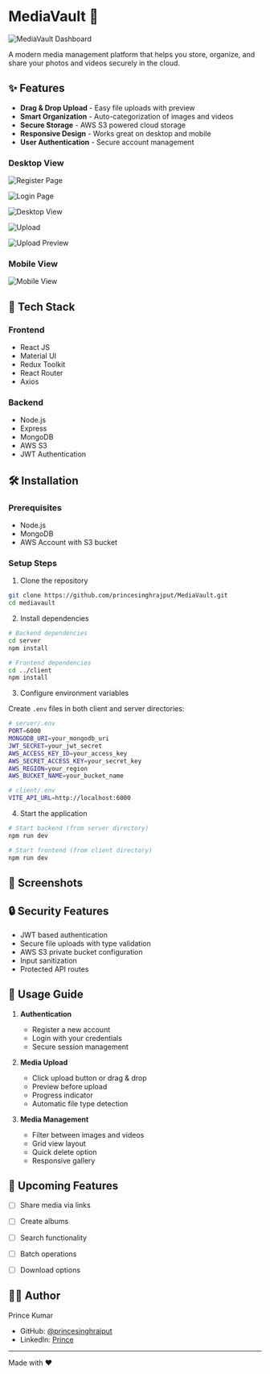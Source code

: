 # MediaVault 📸

![MediaVault Dashboard](https://raw.githubusercontent.com/princesinghrajput/MediaVault/refs/heads/main/main/screenshots/dashboard.png)

A modern media management platform that helps you store, organize, and share your photos and videos securely in the cloud.

## ✨ Features

- **Drag & Drop Upload** - Easy file uploads with preview
- **Smart Organization** - Auto-categorization of images and videos
- **Secure Storage** - AWS S3 powered cloud storage
- **Responsive Design** - Works great on desktop and mobile
- **User Authentication** - Secure account management

### Desktop View
![Register Page](https://raw.githubusercontent.com/princesinghrajput/MediaVault/refs/heads/main/main/screenshots/signup-page.png)

![Login Page](https://raw.githubusercontent.com/princesinghrajput/MediaVault/refs/heads/main/main/screenshots/login-page.png)

![Desktop View](https://raw.githubusercontent.com/princesinghrajput/MediaVault/refs/heads/main/main/screenshots/dashboard.png)

![Upload](https://raw.githubusercontent.com/princesinghrajput/MediaVault/refs/heads/main/main/screenshots/upload.png)

![Upload Preview](https://raw.githubusercontent.com/princesinghrajput/MediaVault/refs/heads/main/main/screenshots/preview.png)


### Mobile View
![Mobile View](https://raw.githubusercontent.com/princesinghrajput/MediaVault/refs/heads/main/main/screenshots/mobile.png)

## 🚀 Tech Stack

### Frontend
- React JS
- Material UI
- Redux Toolkit
- React Router
- Axios

### Backend
- Node.js
- Express
- MongoDB
- AWS S3
- JWT Authentication

## 🛠️ Installation

### Prerequisites
- Node.js
- MongoDB
- AWS Account with S3 bucket

### Setup Steps

1. Clone the repository
```bash
git clone https://github.com/princesinghrajput/MediaVault.git
cd mediavault
```

2. Install dependencies
```bash
# Backend dependencies
cd server
npm install

# Frontend dependencies
cd ../client
npm install
```

3. Configure environment variables

Create `.env` files in both client and server directories:

```bash
# server/.env
PORT=6000
MONGODB_URI=your_mongodb_uri
JWT_SECRET=your_jwt_secret
AWS_ACCESS_KEY_ID=your_access_key
AWS_SECRET_ACCESS_KEY=your_secret_key
AWS_REGION=your_region
AWS_BUCKET_NAME=your_bucket_name

# client/.env
VITE_API_URL=http://localhost:6000
```

4. Start the application
```bash
# Start backend (from server directory)
npm run dev

# Start frontend (from client directory)
npm run dev
```

## 📱 Screenshots



## 🔒 Security Features

- JWT based authentication
- Secure file uploads with type validation
- AWS S3 private bucket configuration
- Input sanitization
- Protected API routes

## 🎯 Usage Guide

1. **Authentication**
   - Register a new account
   - Login with your credentials
   - Secure session management

2. **Media Upload**
   - Click upload button or drag & drop
   - Preview before upload
   - Progress indicator
   - Automatic file type detection

3. **Media Management**
   - Filter between images and videos
   - Grid view layout
   - Quick delete option
   - Responsive gallery

## 🚧 Upcoming Features

- [ ] Share media via links
- [ ] Create albums
- [ ] Search functionality
- [ ] Batch operations
- [ ] Download options


## 👨‍💻 Author

Prince Kumar
- GitHub: [@princesinghrajput](https://github.com/princesinghrajput)
- LinkedIn: [Prince](https://www.linkedin.com/in/prince-kumar-05/)
---

Made with ❤️ 